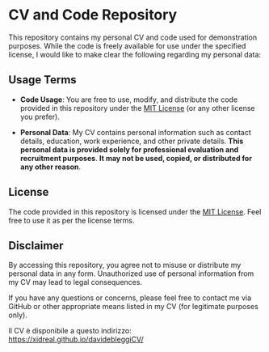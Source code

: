 # CV and Code Repository

This repository contains my personal CV and code used for demonstration purposes. While the code is freely available for use under the specified license, I would like to make clear the following regarding my personal data:

## Usage Terms

- **Code Usage**: You are free to use, modify, and distribute the code provided in this repository under the [MIT License](LICENSE) (or any other license you prefer).
  
- **Personal Data**: My CV contains personal information such as contact details, education, work experience, and other private details. **This personal data is provided solely for professional evaluation and recruitment purposes**. **It may not be used, copied, or distributed for any other reason**.

## License

The code provided in this repository is licensed under the [MIT License](LICENSE). Feel free to use it as per the license terms.

## Disclaimer

By accessing this repository, you agree not to misuse or distribute my personal data in any form. Unauthorized use of personal information from my CV may lead to legal consequences.

If you have any questions or concerns, please feel free to contact me via GitHub or other appropriate means listed in my CV (for legitimate purposes only).


Il CV è disponibile a questo indirizzo: https://xidreal.github.io/davidebleggiCV/
